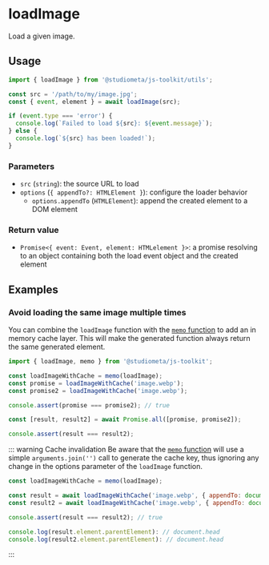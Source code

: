 # loadImage

Load a given image.

## Usage

```js
import { loadImage } from '@studiometa/js-toolkit/utils';

const src = '/path/to/my/image.jpg';
const { event, element } = await loadImage(src);

if (event.type === 'error') {
  console.log(`Failed to load ${src}: ${event.message}`);
} else {
  console.log(`${src} has been loaded!`);
}
```

### Parameters

- `src` (`string`): the source URL to load
- `options` (`{ appendTo?: HTMLElement }`): configure the loader behavior
  - `options.appendTo` (`HTMLElement`): append the created element to a DOM element

### Return value

- `Promise<{ event: Event, element: HTMLelement }>`: a promise resolving to an object containing both the load event object and the created element

## Examples

### Avoid loading the same image multiple times

You can combine the `loadImage` function with the [`memo` function](/utils/memo.html) to add an in memory cache layer. This will make the generated function always return the same generated element.

```js
import { loadImage, memo } from '@studiometa/js-toolkit';

const loadImageWithCache = memo(loadImage);
const promise = loadImageWithCache('image.webp');
const promise2 = loadImageWithCache('image.webp');

console.assert(promise === promise2); // true

const [result, result2] = await Promise.all([promise, promise2]);

console.assert(result === result2);
```

::: warning Cache invalidation
Be aware that the [`memo` function](/utils/memo.html) will use a simple `arguments.join('')` call to generate the cache key, thus ignoring any change in the options parameter of the `loadImage` function.

```js
const loadImageWithCache = memo(loadImage);

const result = await loadImageWithCache('image.webp', { appendTo: document.head });
const result2 = await loadImageWithCache('image.webp', { appendTo: document.body });

console.assert(result === result2); // true

console.log(result.element.parentElement): // document.head
console.log(result2.element.parentElement): // document.head
```

:::
